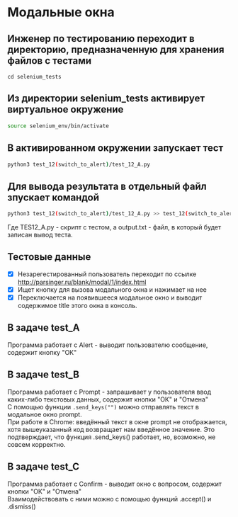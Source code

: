 # Модальные окна

## Инженер по тестированию переходит в директорию, предназначенную для хранения файлов с тестами
```
cd selenium_tests
```
## Из директории selenium_tests активирует виртуальное окружение
```sh
source selenium_env/bin/activate
```
## В активированном окружении запускает тест 
```sh
python3 test_12(switch_to_alert)/test_12_A.py
```
## Для вывода результата в отдельный файл зпускает командой 
```sh
python3 test_12(switch_to_alert)/test_12_A.py >> test_12(switch_to_alert)/output.txt
```
Где TES12_A.py -  скрипт с тестом, а output.txt - файл, в который будет записан вывод теста.

## Тестовые данные
- [x] Незарегестированный пользователь переходит по ссылке http://parsinger.ru/blank/modal/1/index.html
- [x] Ищет кнопку для вызова модального окна и нажимает на нее
- [x] Переключается на появившееся модальное окно и выводит содержимое title этого окна в консоль.

##  В задаче test_A
Программа работает с Alert - выводит пользователю сообщение, содержит кнопку "ОК"

##  В задаче test_B
Программа работает с Prompt - запрашивает у пользователя ввод каких-либо текстовых данных, содержит кнопки "ОК" и "Отмена"\
С помощью функции ```.send_keys("")``` можно отправлять текст в модальное окно prompt.\
При работе в Chrome: введённый текст в окне prompt не отображается, хотя вышеуказанный код возвращает нам введённое значение. Это подтверждает, что функция .send_keys() работает, но, возможно, не совсем корректно. 

##  В задаче test_C
Программа работает с Confirm - выводит окно с вопросом, содержит кнопки "ОК" и "Отмена"\
Взаимодействовать с ними можно с помощью функций .accept() и .dismiss()
